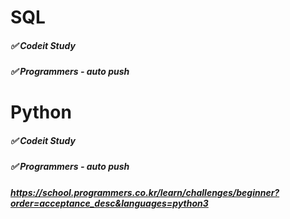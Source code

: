 # SQL
##### ✅ Codeit Study
##### ✅ Programmers - auto push

# Python
##### ✅ Codeit Study
##### ✅ Programmers - auto push
##### https://school.programmers.co.kr/learn/challenges/beginner?order=acceptance_desc&languages=python3
